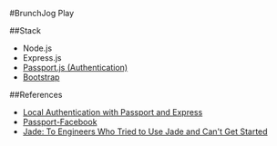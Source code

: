 #BrunchJog Play

##Stack
- Node.js
- Express.js 
- [Passport.js (Authentication)](http://passportjs.org/docs/authenticate)
- [Bootstrap](http://getbootstrap.com/)

##References
- [Local Authentication with Passport and Express](http://mherman.org/blog/2015/01/31/local-authentication-with-passport-and-express-4/#.V3yX2DkrI_U)
- [Passport-Facebook](https://scotch.io/tutorials/easy-node-authentication-facebook)
- [Jade: To Engineers Who Tried to Use Jade and Can't Get Started](http://webapplog.com/jade/)